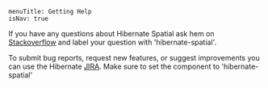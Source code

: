 ```
menuTitle: Getting Help
isNav: true
```

If you have any questions about Hibernate Spatial ask hem on [Stackoverflow](https://stackoverflow.com/) and label your question with 'hibernate-spatial'.

To submit bug reports, request new features, or suggest improvements you can use the Hibernate [JIRA](https://hibernate.atlassian.net). Make sure to set the component to 'hibernate-spatial'
